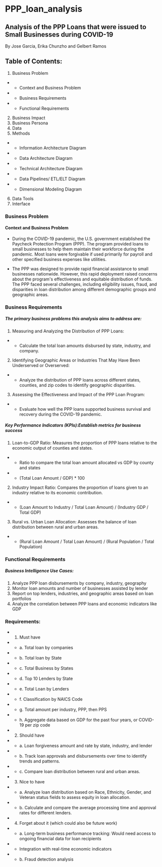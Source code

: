 # PPP_loan_analysis
## Analysis of the PPP Loans that were issued to Small Businesses during COVID-19

By Jose Garcia, Erika Chunzho and Gelbert Ramos

## Table of Contents:
1) Business Problem
- - Context and Business Problem
- - Business Requirements
- - Functional Requirements
2) Business Impact
3) Business Persona
4) Data
5) Methods
- - Information Architecture Diagram
- - Data Architecture Diagram 
- - Technical Architecture Diagram
- - Data Pipelines/ ETL/ELT Diagram
- - Dimensional Modeling Diagram
6) Data Tools
7) Interface

### Business Problem

#### Context and Business Problem
- During the COVID-19 pandemic, the U.S. government established the Paycheck Protection Program (PPP). The program provided loans to small businesses to help them maintain their workforce during the pandemic. Most loans were forgivable if used primarily for payroll and other specified business expenses like utilities.

- The PPP was designed to provide rapid financial assistance to small businesses nationwide. However, this rapid deployment raised concerns about the program's effectiveness and equitable distribution of funds. The PPP faced several challenges, including eligibility issues, fraud, and disparities in loan distribution among different demographic groups and geographic areas.

### Business Requirements
##### The primary business problems this analysis aims to address are:
1. Measuring and Analyzing the Distribution of PPP Loans:
- * Calculate the total loan amounts disbursed by state, industry, and company.
2. Identifying Geographic Areas or Industries That May Have Been Underserved or Overserved:
- * Analyze the distribution of PPP loans across different states, counties, and zip codes to identify geographic disparities.
3. Assessing the Effectiveness and Impact of the PPP Loan Program:
- * Evaluate how well the PPP loans supported business survival and recovery during the COVID-19 pandemic.

##### Key Performance Indicators (KPIs):Establish metrics for business success
1. Loan-to-GDP Ratio: Measures the proportion of PPP loans relative to the economic output of counties and states.
- * Ratio to compare the total loan amount allocated vs GDP by county and states
- * (Total Loan Amount / GDP) * 100
2. Industry Impact Ratio: Compares the proportion of loans given to an industry relative to its economic contribution.
- * (Loan Amount to Industry / Total Loan Amount) / (Industry GDP / Total GDP)
3. Rural vs. Urban Loan Allocation: Assesses the balance of loan distribution between rural and urban areas.
- * (Rural Loan Amount / Total Loan Amount) / (Rural Population / Total Population)

### Functional Requirements 
##### Business Intelligence Use Cases:
1. Analyze PPP loan disbursements by company, industry, geography
2. Monitor loan amounts and number of businesses assisted by lender
3. Report on top lenders, industries, and geographic areas based on loan portfolios
4. Analyze the correlation between PPP loans and economic indicators like GDP
 
### Requirements:
- 1. Must have
- - a. Total loan by companies
- - b. Total loan by State
- - c. Total Business by States
- - d. Top 10 Lenders by State
- - e. Total Loan by Lenders
- - f. Classification by NAICS Code
- - g. Total amount per industry, PPP, then PPS
- - h. Aggregate data based on GDP for the past four years, or COVID-19 per zip code

- 2. Should have 
- - a. Loan forgiveness amount and rate by state, industry, and lender
- - b. Track loan approvals and disbursements over time to identify trends and patterns.
- - c. Compare loan distribution between rural and urban areas.

- 3. Nice to have
- - a. Analyze loan distribution based on Race, Ethnicity, Gender, and Veteran status fields to assess equity in loan allocation.
- - b. Calculate and compare the average processing time and approval rates for different lenders.

- 4. Forget about it (which could also be future work)
- - a. Long-term business performance tracking: Would need access to ongoing financial data for loan recipients
- - Integration with real-time economic indicators
- - b. Fraud detection analysis
